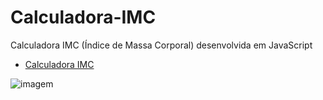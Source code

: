 # Calculadora-IMC
Calculadora IMC (Índice de Massa Corporal) desenvolvida em JavaScript

- [Calculadora IMC](https://calculadora-imcss.netlify.app/)

![imagem](./imagem/img.png)
